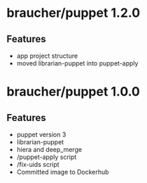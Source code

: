 # braucher/puppet 1.2.0

## Features
  - app project structure
  - moved librarian-puppet into puppet-apply

# braucher/puppet 1.0.0

## Features
  - puppet version 3
  - librarian-puppet
  - hiera and deep_merge
  - /puppet-apply script
  - /fix-uids script
  - Committed image to Dockerhub
